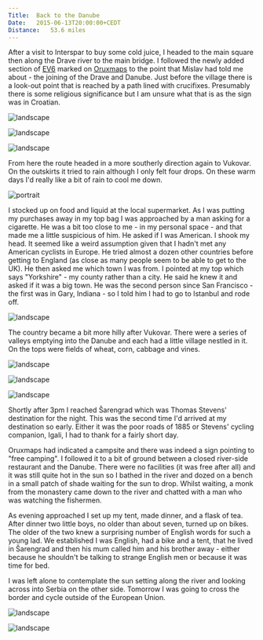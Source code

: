```yaml
---
Title:	Back to the Danube
Date:	2015-06-13T20:00:00+CEDT
Distance:	53.6 miles
---
```


After a visit to Interspar to buy some cold juice, I headed to the main square then along the Drave river to the main bridge. I followed the newly added section of [EV6](http://www.eurovelo.com/en/eurovelos/eurovelo-6) marked on [Oruxmaps](http://www.oruxmaps.com/index_en.html) to the point that Mislav had told me about - the joining of the Drave and Danube. Just before the village there is a look-out point that is reached by a path lined with crucifixes. Presumably there is some religious significance but I am unsure what that is as the sign was in Croatian.

![landscape](https://farm1.staticflickr.com/454/19453595095_b2d8c11b37.jpg "Croatian fields")

![landscape](https://farm1.staticflickr.com/352/19266044048_6ed9e861fc.jpg "At the confluence of the Drava and the Danube")

![landscape](https://farm1.staticflickr.com/289/19453616255_fce0e21f84.jpg "Church near the confluence of the rivers")

From here the route headed in a more southerly direction again to Vukovar. On the outskirts it tried to rain although I only felt four drops. On these warm days I'd really like a bit of rain to cool me down.

![portrait](https://farm1.staticflickr.com/500/19427574876_92eb263d61.jpg "Vukovar")

I stocked up on food and liquid at the local supermarket. As I was putting my purchases away in my top bag I was approached by a man asking for a cigarette. He was a bit too close to me - in my personal space - and that made me a little suspicious of him. He asked if I was American. I shook my head. It seemed like a weird assumption given that I hadn't met any American cyclists in Europe. He tried almost a dozen other countries before getting to England (as close as many people seem to be able to get to the UK). He then asked me which town I was from. I pointed at my top which says "Yorkshire" - my county rather than a city. He said he knew it and asked if it was a big town. He was the second person since San Francisco - the first was in Gary, Indiana - so I told him I had to go to Istanbul and rode off.

![landscape](https://farm1.staticflickr.com/335/18831147634_9f8121c191.jpg "Vukovar")

The country became a bit more hilly after Vukovar. There were a series of valleys emptying into the Danube and each had a little village nestled in it. On the tops were fields of wheat, corn, cabbage and vines.

![landscape](https://farm1.staticflickr.com/407/19266087908_565b75a137.jpg "Harvester")

![landscape](https://farm1.staticflickr.com/448/19266097758_298a24d444.jpg "On the road")

![landscape](https://farm1.staticflickr.com/266/19266115960_abe14c8d91.jpg "Looking down into &Scaron;arengrad")

Shortly after 3pm I reached &Scaron;arengrad which was Thomas Stevens' destination for the night. This was the second time I'd arrived at my destination so early. Either it was the poor roads of 1885 or Stevens' cycling companion, Igali, I had to thank for a fairly short day.

Oruxmaps had indicated a campsite and there was indeed a sign pointing to "free camping". I followed it to a bit of ground between a closed river-side restaurant and the Danube. There were no facilities (it was free after all) and it was still quite hot in the sun so I bathed in the river and dozed on a bench in a small patch of shade waiting for the sun to drop. Whilst waiting, a monk from the monastery came down to the river and chatted with a man who was watching the fishermen. 

As evening approached I set up my tent, made dinner, and a flask of tea. After dinner two little boys, no older than about seven, turned up on bikes. The older of the two knew a surprising number of English words for such a young lad. We established I was English, had a bike and a tent, that he lived in &Scaron;arengrad and then his mum called him and his brother away - either because he shouldn't be talking to strange English men or because it was time for bed.

I was left alone to contemplate the sun setting along the river and looking across into Serbia on the other side. Tomorrow I was going to cross the border and cycle outside of the European Union.

![landscape](https://farm1.staticflickr.com/562/19453676835_2a22c420de.jpg "By the Danube")

![landscape](https://farm1.staticflickr.com/378/19453680355_47efa87529.jpg "Sunset on the Danube")